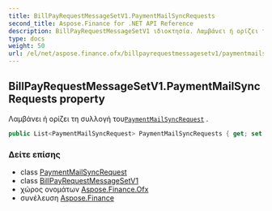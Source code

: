 ```yaml
---
title: BillPayRequestMessageSetV1.PaymentMailSyncRequests
second_title: Aspose.Finance for .NET API Reference
description: BillPayRequestMessageSetV1 ιδιοκτησία. Λαμβάνει ή ορίζει τη συλλογή τουPaymentMailSyncRequest .
type: docs
weight: 50
url: /el/net/aspose.finance.ofx/billpayrequestmessagesetv1/paymentmailsyncrequests/
---
```

## BillPayRequestMessageSetV1.PaymentMailSyncRequests property

Λαμβάνει ή ορίζει τη συλλογή του[`PaymentMailSyncRequest`](../../../aspose.finance.ofx.billpay/paymentmailsyncrequest/) .

```csharp
public List<PaymentMailSyncRequest> PaymentMailSyncRequests { get; set; }
```

### Δείτε επίσης

* class [PaymentMailSyncRequest](../../../aspose.finance.ofx.billpay/paymentmailsyncrequest/)
* class [BillPayRequestMessageSetV1](../)
* χώρος ονομάτων [Aspose.Finance.Ofx](../../billpayrequestmessagesetv1/)
* συνέλευση [Aspose.Finance](../../../)


